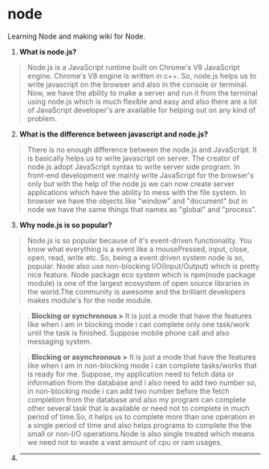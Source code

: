 # node
Learning Node and making wiki for Node.

1. **What is node.js?**
> Node.js is a JavaScript runtime built on Chrome's V8 JavaScript engine. Chrome's V8 engine is written in c++. So, node.js helps us to write javascript on the browser and also in the console or terminal. Now, we have the ability to make a server and run it from the terminal using node.js which is much flexible and easy and also there are a lot of JavaScript developer's are available for helping out on any kind of problem.

2. **What is the difference between javascript and node.js?**
> There is no enough difference between the node.js and JavaScript. It is basically helps us to write javascript on server. The creator of node.js adopt JavaScript syntax to write server side program. In front-end development we mainly write JavaScript for the browser's only but with the help of the node.js we can now create server applications which have the ability to mess with the file system. In browser we have the objects like "window" and "document" but in node we have the same things that names as "global" and "process".     

3. **Why node.js is so popular?**
> Node.js is so popular because of it's event-driven functionality. You know what everything is a event like a mousePressed, input, close, open, read, write etc. So, being a event driven system node is so, popular. Node also use non-blocking I/O(Input/Output) which is pretty nice feature. Node package eco system which is npm(node package module) is one of the largest ecosystem of open source libraries in the world.The community is awesome and the brilliant developers makes module's for the node module.

>. **Blocking or synchronous >** It is just a mode that have the features like when i am in blocking mode i can complete only one task/work until the task is finished. Suppose mobile phone call and also messaging system.

>. **Blocking or asynchronous >** It is just a mode that have the features like when i am in non-blocking mode i can complete tasks/works that is ready for me. Suppose, my application need to fetch data or information from the database and i also need to add two number so, in non-blocking mode i can add two number before the fetch completion from the database and also my program can complete other several task that is available or need not to complete in much period of time.So, it helps us to complete more than one operation in a single period of time and also helps programs to complete the the small or non-I/O operations.Node is also single treated which means we need not to waste a vast amount of cpu or ram usages.

4. ****
